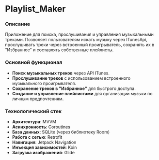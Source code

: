 # Playlist_Maker

### Описание
Приложение для поиска, прослушивания и управления музыкальными треками. Позволяет пользователям искать музыку через ITunesApi, прослушивать треки через встроенный проигрыватель, сохранять их в "Избранное" и составлять собственные плейлисты.

### Основной функционал
- **Поиск музыкальных треков** через API ITunes.
- **Прослушивание треков** с использованием встроенного музыкального проигрывателя.
- **Сохранение треков в "Избранное"** для быстрого доступа.
- **Создание и управление плейлистами** для организации музыки по личным предпочтениям.

### Технологический стек
- **Архитектура**: MVVM
- **Асинхронность**: Coroutines
- **База данных**: SQLite (через библиотеку Room)
- **Работа с сетью**: Retrofit
- **Навигация**: Jetpack Navigation
- **Инъекция зависимостей**: Koin
- **Загрузка изображений**: Glide


